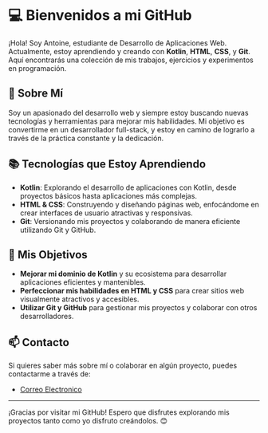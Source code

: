 # 💻 Bienvenidos a mi GitHub

¡Hola! Soy Antoine, estudiante de Desarrollo de Aplicaciones Web. Actualmente, estoy aprendiendo y creando con **Kotlin**, **HTML**, **CSS**, y **Git**. Aquí encontrarás una colección de mis trabajos, ejercicios y experimentos en programación.

## 🌟 Sobre Mí

Soy un apasionado del desarrollo web y siempre estoy buscando nuevas tecnologías y herramientas para mejorar mis habilidades. Mi objetivo es convertirme en un desarrollador full-stack, y estoy en camino de lograrlo a través de la práctica constante y la dedicación.

## 📚 Tecnologías que Estoy Aprendiendo

- **Kotlin**: Explorando el desarrollo de aplicaciones con Kotlin, desde proyectos básicos hasta aplicaciones más complejas.
- **HTML & CSS**: Construyendo y diseñando páginas web, enfocándome en crear interfaces de usuario atractivas y responsivas.
- **Git**: Versionando mis proyectos y colaborando de manera eficiente utilizando Git y GitHub.

## 🎯 Mis Objetivos

- **Mejorar mi dominio de Kotlin** y su ecosistema para desarrollar aplicaciones eficientes y mantenibles.
- **Perfeccionar mis habilidades en HTML y CSS** para crear sitios web visualmente atractivos y accesibles.
- **Utilizar Git y GitHub** para gestionar mis proyectos y colaborar con otros desarrolladores.

## 📫 Contacto

Si quieres saber más sobre mí o colaborar en algún proyecto, puedes contactarme a través de:

- [Correo Electronico](mailto:antoinelpez@gmail.com)

---

¡Gracias por visitar mi GitHub! Espero que disfrutes explorando mis proyectos tanto como yo disfruto creándolos. 😊
